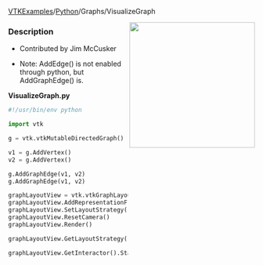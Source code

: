 [VTKExamples](/index/)/[Python](/Python)/Graphs/VisualizeGraph

<img align="right" src="https://github.com/lorensen/VTKExamples/blob/gh-pages/Testing/Baseline/Graphs/TestVisualizeGraph.png?raw=true" width="256" />

### Description
[]([File:VTK_Examples_Python_Graphs_VisualizeGraph.png])

* Contributed by Jim McCusker

* Note: AddEdge() is not enabled through python, but AddGraphEdge() is.

**VisualizeGraph.py**
```python
#!/usr/bin/env python

import vtk

g = vtk.vtkMutableDirectedGraph()

v1 = g.AddVertex()
v2 = g.AddVertex()

g.AddGraphEdge(v1, v2)
g.AddGraphEdge(v1, v2)

graphLayoutView = vtk.vtkGraphLayoutView()
graphLayoutView.AddRepresentationFromInput(g)
graphLayoutView.SetLayoutStrategy("Simple 2D")
graphLayoutView.ResetCamera()
graphLayoutView.Render()

graphLayoutView.GetLayoutStrategy().SetRandomSeed(0)

graphLayoutView.GetInteractor().Start()
```
